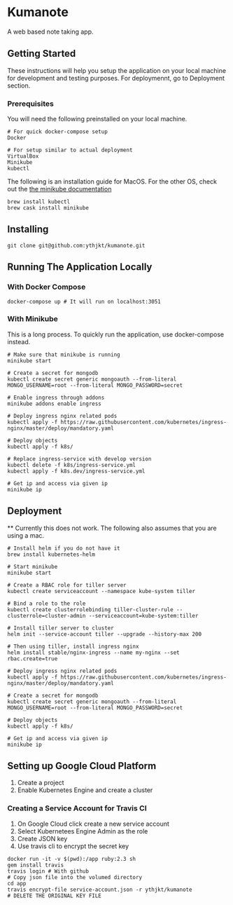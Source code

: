 # Kumanote
A web based note taking app.

## Getting Started
These instructions will help you setup the application on your local machine for development and testing purposes. For deploymennt, go to Deployment section.

### Prerequisites
You will need the following preinstalled on your local machine.
```
# For quick docker-compose setup
Docker

# For setup similar to actual deployment
VirtualBox
Minikube
kubectl
```

The following is an installation guide for MacOS. For the other OS, check out the [the minikube documentation](https://kubernetes.io/docs/tasks/tools/install-minikube/#install-minikube)

```
brew install kubectl
brew cask install minikube
```

## Installing
```
git clone git@github.com:ythjkt/kumanote.git
```

## Running The Application Locally

### With Docker Compose
```
docker-compose up # It will run on localhost:3051
```

### With Minikube
This is a long process. To quickly run the application, use docker-compose instead.

```
# Make sure that minikube is running
minikube start

# Create a secret for mongodb
kubectl create secret generic mongoauth --from-literal MONGO_USERNAME=root --from-literal MONGO_PASSWORD=secret

# Enable ingress through addons
minikube addons enable ingress

# Deploy ingress nginx related pods
kubectl apply -f https://raw.githubusercontent.com/kubernetes/ingress-nginx/master/deploy/mandatory.yaml

# Deploy objects
kubectl apply -f k8s/

# Replace ingress-service with develop version
kubectl delete -f k8s/ingress-service.yml
kubectl apply -f k8s.dev/ingress-service.yml

# Get ip and access via given ip
minikube ip
```
## Deployment
** Currently this does not work.
The following also assumes that you are using a mac.
```
# Install helm if you do not have it
brew install kubernetes-helm

# Start minikube
minikube start

# Create a RBAC role for tiller server
kubectl create serviceaccount --namespace kube-system tiller

# Bind a role to the role
kubectl create clusterrolebinding tiller-cluster-rule --clusterrole=cluster-admin --serviceaccount=kube-system:tiller

# Install tiller server to cluster
helm init --service-account tiller --upgrade --history-max 200

# Then using tiller, install ingress nginx
helm install stable/nginx-ingress --name my-nginx --set rbac.create=true

# Deploy ingress nginx related pods
kubectl apply -f https://raw.githubusercontent.com/kubernetes/ingress-nginx/master/deploy/mandatory.yaml

# Create a secret for mongodb
kubectl create secret generic mongoauth --from-literal MONGO_USERNAME=root --from-literal MONGO_PASSWORD=secret

# Deploy objects
kubectl apply -f k8s/

# Get ip and access via given ip
minikube ip
```

## Setting up Google Cloud Platform
1. Create a project
2. Enable Kubernetes Engine and create a cluster

### Creating a Service Account for Travis CI
1. On Google Cloud click create a new service account
2. Select Kubernetees Engine Admin as the role
3. Create JSON key
4. Use travis cli to encrypt the secret key
```
docker run -it -v $(pwd):/app ruby:2.3 sh
gem install travis
travis login # With github
# Copy json file into the volumed directory
cd app
travis encrypt-file service-account.json -r ythjkt/kumanote
# DELETE THE ORIGINAL KEY FILE
```